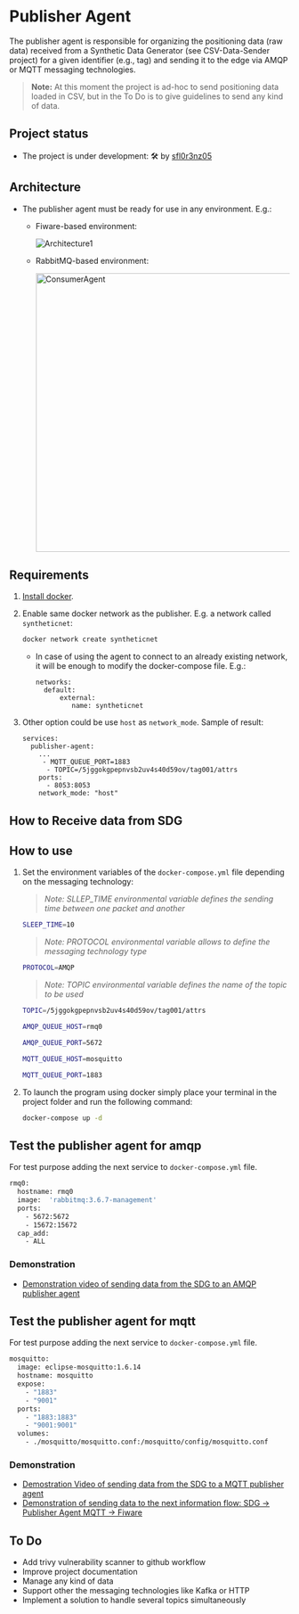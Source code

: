 # Publisher Agent

The publisher agent is responsible for organizing the positioning data (raw data) received from a Synthetic Data Generator (see CSV-Data-Sender
project) for a given identifier (e.g., tag) and sending it to the edge via AMQP or MQTT messaging technologies.

>**Note:** At this moment the project is ad-hoc to send positioning data loaded in CSV, but in the To Do is to give guidelines to send any kind of data.

## Project status

- The project is under development: 🛠 by [sfl0r3nz05](sfigueroa@ceit.es)

## Architecture

- The publisher agent must be ready for use in any environment. E.g.:

  - Fiware-based environment:

      ![Architecture1](https://user-images.githubusercontent.com/6643905/219717124-d5d2db80-e31b-42a9-854b-261e1c25ac43.png)


  - RabbitMQ-based environment:

      <img width="500" alt="ConsumerAgent" src="https://user-images.githubusercontent.com/6643905/234698918-11b62db0-a0b2-41b1-94be-99009d1e61d9.PNG">

## Requirements

1. [Install docker]((https://docs.docker.com/engine/install/)).
2. Enable same docker network as the publisher. E.g. a network called `syntheticnet`:

    ```bash
    docker network create syntheticnet
    ```

    - In case of using the agent to connect to an already existing network, it will be enough to modify the docker-compose file. E.g.:

      ```console
      networks:
        default:
            external:
               name: syntheticnet
      ```

3. Other option could be use `host` as `network_mode`. Sample of result:

    ```console
    services:
      publisher-agent:
        ...
         - MQTT_QUEUE_PORT=1883
          - TOPIC=/5jggokgpepnvsb2uv4s40d59ov/tag001/attrs
        ports:
          - 8053:8053
        network_mode: "host"
    ```

## How to Receive data from SDG

## How to use

1. Set the environment variables of the `docker-compose.yml` file depending on the messaging technology:

    > *Note: SLLEP_TIME environmental variable defines the sending time between one packet and another*

    ```bash
    SLEEP_TIME=10
    ```

    > *Note: PROTOCOL environmental variable allows to define the messaging technology type*

    ```bash
    PROTOCOL=AMQP
    ```

    > *Note: TOPIC environmental variable defines the name of the topic to be used*

    ```bash
    TOPIC=/5jggokgpepnvsb2uv4s40d59ov/tag001/attrs
    ```

    ```bash
    AMQP_QUEUE_HOST=rmq0
    ```

    ```bash
    AMQP_QUEUE_PORT=5672
    ```

    ```bash
    MQTT_QUEUE_HOST=mosquitto
    ```

    ```bash
    MQTT_QUEUE_PORT=1883
    ```

3. To launch the program using docker simply place your terminal in the project folder and run the following command:

    ```bash
    docker-compose up -d
    ```

## Test the publisher agent for amqp

For test purpose adding the next service to `docker-compose.yml` file.

```bash
rmq0:
  hostname: rmq0
  image:  'rabbitmq:3.6.7-management'
  ports:
    - 5672:5672
    - 15672:15672
  cap_add:
    - ALL
```

   ### Demonstration

   - [Demonstration video of sending data from the SDG to an AMQP publisher agent](https://youtu.be/OavGNGMnQZ4)

## Test the publisher agent for mqtt

For test purpose adding the next service to `docker-compose.yml` file.

```bash
mosquitto:
  image: eclipse-mosquitto:1.6.14
  hostname: mosquitto
  expose:
    - "1883"
    - "9001"
  ports:
    - "1883:1883"
    - "9001:9001"
  volumes:
    - ./mosquitto/mosquitto.conf:/mosquitto/config/mosquitto.conf
```

   ### Demonstration

   - [Demostration Video of sending data from the SDG to a MQTT publisher agent](https://youtu.be/k_vCP0BRygY)
   - [Demonstration of sending data to the next information flow: SDG -> Publisher Agent MQTT -> Fiware](https://youtu.be/lwRACg6GNws)

## To Do

- Add trivy vulnerability scanner to github workflow
- Improve project documentation
- Manage any kind of data
- Support other the messaging technologies like Kafka or HTTP
- Implement a solution to handle several topics simultaneously
